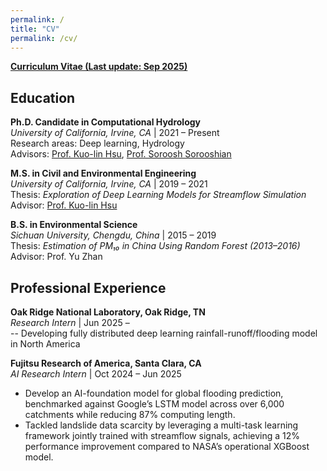```yaml
---
permalink: /
title: "CV"
permalink: /cv/
---
```




[**Curriculum Vitae (Last update: Sep 2025)**](/files/Jinyang,%20Li_CV_202505.pdf)

## Education

**Ph.D. Candidate in Computational Hydrology**  
*University of California, Irvine, CA* | 2021 – Present  
Research areas: Deep learning, Hydrology<br>
Advisors: [Prof. Kuo-lin Hsu](https://chrs.web.uci.edu/chrs_directory.php), [Prof. Soroosh Sorooshian](https://engineering.uci.edu/users/soroosh-sorooshian)


**M.S. in Civil and Environmental Engineering**  
*University of California, Irvine, CA* | 2019 – 2021  
Thesis: *Exploration of Deep Learning Models for Streamflow Simulation*  
Advisor: [Prof. Kuo-lin Hsu](https://chrs.web.uci.edu/chrs_directory.php)

**B.S. in Environmental Science**  
*Sichuan University, Chengdu, China* | 2015 – 2019  
Thesis: *Estimation of PM₁₀ in China Using Random Forest (2013–2016)*  
Advisor: Prof. Yu Zhan

## Professional Experience

**Oak Ridge National Laboratory, Oak Ridge, TN**<br>
*Research Intern* | Jun 2025 – <br>
 --	Developing fully distributed deep learning rainfall-runoff/flooding model in North America 

**Fujitsu Research of America, Santa Clara, CA**<br>
*AI Research Intern* | Oct 2024 – Jun 2025  
-	Develop an AI-foundation model for global flooding prediction, benchmarked against Google’s LSTM model across over 6,000 catchments while reducing 87% computing length.
-	Tackled landslide data scarcity by leveraging a multi-task learning framework jointly trained with streamflow signals, achieving a 12% performance improvement compared to NASA’s operational XGBoost model.

